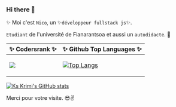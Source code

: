 ### Hi there 👋

 ✨ Moi c'est `Nico`, un ✨`développeur fullstack js`✨.
 
`Etudiant` de l'université de Fianarantsoa et aussi un `autodidacte`. 🤩
<table>
 <thead>
   <tr>
     <th>✨ Codersrank ✨</th>
     <th>✨ Github Top Languages ✨</th>
   </tr>
 </thead>
 <tbody>
   <tr>
     <td> 
      <img src="https://cr-ss-service.azurewebsites.net/api/ScreenShot?widget=summary&show_icons=true&username=ks-krimi&badges=2&show-avatar=true&style=--header-bg-color:%231769aa90;--border-radius:4px" />
     </td>
     <td>
      
[![Top Langs](https://github-readme-stats.vercel.app/api/top-langs/?username=ks-krimi&layout=compact)](https://github.com/ks-krimi/github-readme-stats)

   </tr>
 </tbody>
</table

 [![Ks Krimi's GitHub stats](https://github-readme-stats.vercel.app/api?username=ks-krimi&theme=tokyonight)](https://github.com/ks-krimi/github-readme-stats)
 
Merci pour votre visite. 😎✌️
 
 
<!--
**ks-krimi/ks-krimi** is a ✨ _special_ ✨ repository because its `README.md` (this file) appears on your GitHub profile.

Here are some ideas to get you started:

- 🔭 I’m currently working on ...
- 🌱 I’m currently learning ...
- 👯 I’m looking to collaborate on ...
- 🤔 I’m looking for help with ...
- 💬 Ask me about ...
- 📫 How to reach me: ...
- 😄 Pronouns: ...
- ⚡ Fun fact: ...
-->
